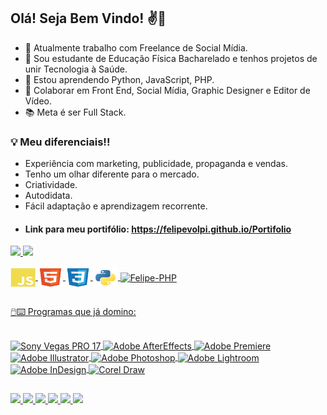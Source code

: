 ## Olá! Seja Bem Vindo! :v::slightly_smiling_face:

- 🔭 Atualmente trabalho com Freelance de Social Mídia.
- :mechanical_arm:  Sou estudante de Educação Física Bacharelado e tenhos projetos de unir Tecnologia à Saúde. 
- 🌱 Estou aprendendo Python, JavaScript, PHP. 
- 👯 Colaborar em Front End, Social Mídia, Graphic Designer e Editor de Vídeo.
- :books: Meta é ser Full Stack.

### 💡 Meu diferenciais!!
- Experiência com marketing, publicidade, propaganda e vendas. 
- Tenho um olhar diferente para o mercado.
- Criatividade.
- Autodidata. 
- Fácil adaptação e aprendizagem recorrente.  
- #### Link para meu portifólio: https://felipevolpi.github.io/Portifolio 
<div>  
  <a href="https://github.com/felipevolpi">
  <img height="180em" src="https://github-readme-stats.vercel.app/api?username=felipevolpi&show_icons=true&theme=highcontrast&include_all_commits=true&count_private=true"/>
  <img height="160em" src="https://github-readme-stats.vercel.app/api/top-langs/?username=felipevolpi&layout=compact&langs_count=7&theme=highcontrast"/>
</div>
<div style="display: inline_block"><br>
  <img align="center" alt="Felipe-Js" height="30" width="40" src="https://raw.githubusercontent.com/devicons/devicon/master/icons/javascript/javascript-plain.svg">
  <img align="center" alt="Felipe-HTML" height="30" width="40" src="https://raw.githubusercontent.com/devicons/devicon/master/icons/html5/html5-original.svg">
  <img align="center" alt="Felipe-CSS" height="30" width="40" src="https://raw.githubusercontent.com/devicons/devicon/master/icons/css3/css3-original.svg">
  <img align="center" alt="Felipe-Python" height="30" width="40" src="https://raw.githubusercontent.com/devicons/devicon/master/icons/python/python-original.svg">
  <img align="center" alt="Felipe-PHP" height="30" width="50" src="https://user-images.githubusercontent.com/86131164/128238787-5b818f47-5a39-44e3-a4db-1840edca2ba4.png">
</div>
  
  ##
    
  :computer_mouse::keyboard: Programas que já domino:
   
  <div style="display: inline_block"><br>
     
  <img align="center" alt="Sony Vegas PRO 17" height="40" width="40" src="https://user-images.githubusercontent.com/86131164/128239776-c7c70ec8-ed45-42bb-a930-a3d9486b9fdb.png">
  <img align="center" alt="Adobe AfterEffects" height="40" width="40" src="https://user-images.githubusercontent.com/86131164/128237297-e9f27d5e-e3c6-4a5b-a9f3-a4776cf67e03.png">
  <img align="center" alt="Adobe Premiere" height="40" width="40" src="https://user-images.githubusercontent.com/86131164/128241251-99bb08ee-3f8a-4c89-9eb5-14f3a06c32c3.png">
  <img align="center" alt="Adobe Illustrator" height="40" width="40" src="https://user-images.githubusercontent.com/86131164/128238836-d5acf18c-09a7-4bfd-b306-64c2686bac2c.png">
  <img align="center" alt="Adobe Photoshop" height="40" width="40" src="https://user-images.githubusercontent.com/86131164/128238776-a33f21f6-291b-43f1-94ba-a1e7704f2db7.png">
  <img align="center" alt="Adobe Lightroom" height="40" width="40" src="https://user-images.githubusercontent.com/86131164/128240442-f254eea0-b152-49d3-8fd2-d07be515e2ab.png">
  <img align="center" alt="Adobe InDesign" height="40" width="40" src="https://user-images.githubusercontent.com/86131164/128240461-3a05e3ac-70cf-49cd-9dba-c6b1c47fca04.png">
  <img align="center" alt="Corel Draw" height="40" width="40" src="https://user-images.githubusercontent.com/86131164/128241205-f5ff25e6-166f-4151-bb83-8556034841df.png">
  </div>
 
  ##
    
 
<div>
  <a href="https://www.linkedin.com/in/felipevolpi" target="_blank"> <img src="https://img.shields.io/badge/LinkedIn-0077B5?style=for-the-badge&logo=linkedin&logoColor=black" target="_blank">
  <a href="https://www.instagram.com/felipe.volpi" target="_blank"> <img src="https://img.shields.io/badge/Instagram-E4405F?style=for-the-badge&logo=instagram&logoColor=black" target="_blank">
  <a href="https://www.facebook.com/felipevolpiofc" target="_blank"> <img src="https://img.shields.io/badge/Facebook-1877F2?style=for-the-badge&logo=facebook&logoColor=black" target="_blank">
  <a href="https://discord.com/channels/@me/862414877473243176" target="_blank"> <img src="https://img.shields.io/badge/Discord-7289DA?style=for-the-badge&logo=discord&logoColor=black" target="_blank">
  <a href="mailto:felipe.volpi92@gmail.com" target="_blank"> <img src="https://img.shields.io/badge/Gmail-D14836?style=for-the-badge&logo=gmail&logoColor=black" target="_blank">
  <a href="https://www.youtube.com/user/DuFFiOficial" target="_blank"> <img src="https://img.shields.io/badge/YouTube-FF0000?style=for-the-badge&logo=youtube&logoColor=white" target="_blank">
  </div>
    
  
